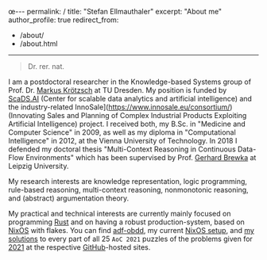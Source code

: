 œ---
permalink: /
title: "Stefan Ellmauthaler"
excerpt: "About me"
author_profile: true
redirect_from: 
  - /about/
  - /about.html
---
> Dr. rer. nat.

I am a postdoctoral researcher in the Knowledge-based Systems group of Prof. Dr. [Markus Krötzsch](https://iccl.inf.tu-dresden.de/web/Markus_Kr%C3%B6tzsch) at TU Dresden. My position is funded by [ScaDS.AI](https://scads.ai) (Center for scalable data analytics and artificial intelligence) and the industry-related InnoSale](https://www.innosale.eu/consortium/) (Innovating Sales and Planning of Complex Industrial Products Exploiting Artificial Intelligence) project. I received both, my B.Sc. in "Medicine and Computer Science" in 2009, as well as my diploma in "Computational Intelligence" in 2012, at the Vienna University of Technology. In 2018 I defended my doctoral thesis "Multi-Context Reasoning in Continuous Data-Flow Environments" which has been supervised by Prof. [Gerhard Brewka](http://www.informatik.uni-leipzig.de/~brewka/) at Leipzig University.

My research interests are knowledge representation, logic programming, rule-based reasoning, multi-context reasoning, nonmonotonic reasoning, and (abstract) argumentation theory.

My practical and technical interests are currently mainly focused on programming [Rust](https://rust-lang.org) and on having a robust production-system, based on [NixOS](https://nixos.org) with flakes. You can find [adf-obdd](https://stefan.ellmauthaler.net/adf-obdd/), my current [NixOS setup](https://github.com/ellmau/nixos), and [my solutions](https://github.com/ellmau/adventofcode) to every part of all 25 `AoC 2021` puzzles of the problems given for [2021](https://adventofcode.com/2021) at the respective [GitHub](https://github.com)-hosted sites.